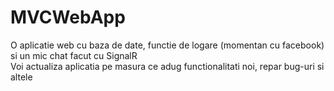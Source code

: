 # MVCWebApp

O aplicatie web cu baza de date, functie de logare (momentan cu facebook) si un mic chat facut cu SignalR<br>Voi actualiza aplicatia pe masura ce adug functionalitati noi, repar bug-uri si altele
